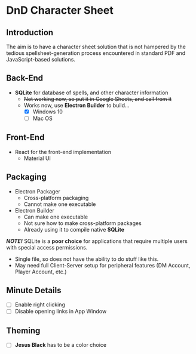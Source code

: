 # DnD Character Sheet

## Introduction

The aim is to have a character sheet solution that is not hampered by the tedious spellsheet-generation process encountered in standard PDF and JavaScript-based solutions.

## Back-End

- **SQLite** for database of spells, and other character information
  - ~~Not working now, so put it in Google Sheets, and call from it~~
  - Works now, use **Electron Builder** to build...
    - [x] Windows 10
    - [ ] Mac OS

## Front-End

- React for the front-end implementation
  - Material UI

## Packaging

- Electron Packager
  - Cross-platform packaging
  - Cannot make one executable
- Electron Builder
  - Can make one executable
  - Not sure how to make cross-platform packages
  - Already using it to compile native **SQLite**

***NOTE!*** SQLite is a **poor choice** for applications that require multiple users with special access permissions.

- Single file, so does not have the ability to do stuff like this. 
- May need full Client-Server setup for peripheral features (DM Account, Player Account, etc.)

## Minute Details

- [ ] Enable right clicking
- [ ] Disable opening links in App Window

## Theming

- [ ] **Jesus Black** has to be a color choice